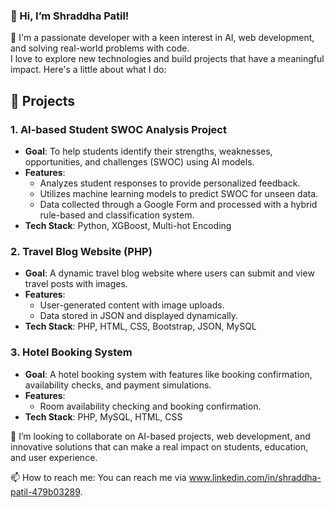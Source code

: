 ### 👋 Hi, I’m Shraddha Patil!
 👀 I'm a passionate developer with a keen interest in AI, web development, and solving real-world problems with code. <br>
      I love to explore new technologies and build projects that have a meaningful impact. Here's a little about what I do:
  
## 🚀 Projects

### 1. **AI-based Student SWOC Analysis Project**
   - **Goal**: To help students identify their strengths, weaknesses, opportunities, and challenges (SWOC) using AI models.
   - **Features**:
     - Analyzes student responses to provide personalized feedback.
     - Utilizes machine learning models to predict SWOC for unseen data.
     - Data collected through a Google Form and processed with a hybrid rule-based and classification system.
   - **Tech Stack**: Python, XGBoost, Multi-hot Encoding

### 2. **Travel Blog Website (PHP)**
   - **Goal**: A dynamic travel blog website where users can submit and view travel posts with images.
   - **Features**:
     - User-generated content with image uploads.
     - Data stored in JSON and displayed dynamically.
   - **Tech Stack**: PHP, HTML, CSS, Bootstrap, JSON, MySQL

### 3. **Hotel Booking System**
   - **Goal**: A hotel booking system with features like booking confirmation, availability checks, and payment simulations.
   - **Features**:
     - Room availability checking and booking confirmation.
   - **Tech Stack**: PHP, MySQL, HTML, CSS 

💞️ I’m looking to collaborate on AI-based projects, web development, and innovative solutions that can make a real impact on students, education, and user experience.

📫 How to reach me: You can reach me via www.linkedin.com/in/shraddha-patil-479b03289.

<!---
pshraddha-04/pshraddha-04 is a ✨ special ✨ repository because its `README.md` (this file) appears on your GitHub profile.
You can click the Preview link to take a look at your changes.
--->

